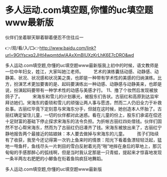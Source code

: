# 多人运动.com填空题,你懂的uc填空题www最新版
伙伴们坐着聊天聊着聊着便忍不住往瓜一

👉/观/看/入/口👉http://www.baidu.com/link?url=9GtYscxq2JHtl4wpmtdwIAAxXmBlUXzKrLhK6E7cDRO&wd

多人运动.com填空题,你懂的uc填空题www最新版我上初中的时候，语文教师是一位中年妇女，姓江，大家叫她江老师。
　　艺术的演练囊括动感、动静感、动静美、状况、状况感和状况美之类，也即是一种带有学术性的美感的归纳演练。比方，扮演艺术更加要害的是、起码要演练出一种动感、动静感与动静美来，也即是说，扮演起码要带有一种学术性的动感与美感才行。
	11、撸了个妆然后发现被放鸽子了。
　　宋海东和雪儿的计划暴光，被股东们告状。古丽红和高原到达监牢拜访她们。宋海东的委琐和雪儿的顽强让两人事与愿违，然而二人仍旧全力于补救处事。古丽红毕竟下定刻意与宋海东分手，但就在这时候，她创造本人怀胎了。古丽红确定留住儿童，一切的伙伴都对此迷惑。看在儿童的份上，股东们承诺在偿还十足财富的基础下停止探求宋海东的法令负担。为折帐古丽红四处借钱。伙伴们固然不甘心帮宋海东，然而为了古丽红仍旧凑齐了钱。宋海东被放出来了，古丽红宁静地报告两个最接近的姑娘妹：本人要去做掉与宋海东的儿童。
　　孩子们陆续有了收获，我至今还记得第一次钓上鱼来时的情景：阳光下看着鱼漂轻轻泛起，猛地一甩鱼杆，鱼线尽头一片刺目的雪白反射着光亮“啪”地摔在身后的草地上，那沉甸甸的手感那醉心的弧线啊，但是当时我认定那是一只青蛙，提起来才惊喜地发现一条半两左右肥肥的小鲫鱼在衔着鱼钩疯狂地舞蹈。

多人运动.com填空题,你懂的uc填空题www最新版
